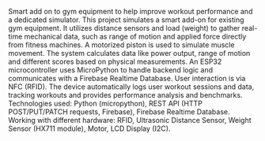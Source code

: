 Smart add on to gym equipment to help improve workout performance and a dedicated simulator.
This project simulates a smart add-on for existing gym equipment. It utilizes distance sensors and load (weight) to gather real-time mechanical data, such as range of motion and applied force directly from fitness machines. A motorized piston is used to simulate muscle movement. The system calculates data like power output, range of motion and different scores based on physical measurements. An ESP32 microcontroller uses MicroPython to handle backend logic and communicates with a Firebase Realtime Database. User interaction is via NFC (RFID). The device automatically logs user workout sessions and data, tracking workouts and provides performance analysis and benchmarks. 
Technologies used: Python (micropython), REST API (HTTP POST/PUT/PATCH requests, Firebase), Firebase Realtime Database.
 Working with different hardware: RFID, Ultrasonic Distance Sensor, Weight Sensor (HX711 module), Motor, LCD Display (I2C).
